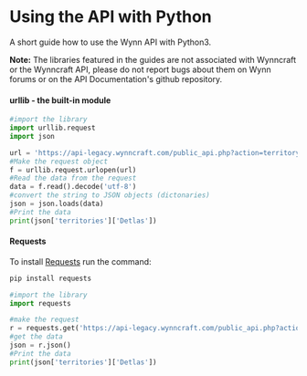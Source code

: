 # Using the API with Python

A short guide how to use the Wynn API with Python3.

**Note:** The libraries featured in the guides are not associated with Wynncraft or the Wynncraft API, please do not report bugs about them on Wynn forums or on the API Documentation's github repository.

#### urllib - the built-in module

```py
#import the library
import urllib.request
import json 

url = 'https://api-legacy.wynncraft.com/public_api.php?action=territoryList'
#Make the request object
f = urllib.request.urlopen(url)
#Read the data from the request
data = f.read().decode('utf-8')
#convert the string to JSON objects (dictonaries)
json = json.loads(data)
#Print the data
print(json['territories']['Detlas'])
```

#### Requests

To install [Requests](https://pypi.org/project/requests/) run the command: 
```bash
pip install requests
```

```py
#import the library
import requests

#make the request
r = requests.get('https://api-legacy.wynncraft.com/public_api.php?action=territoryList')
#get the data
json = r.json()
#Print the data
print(json['territories']['Detlas'])
```